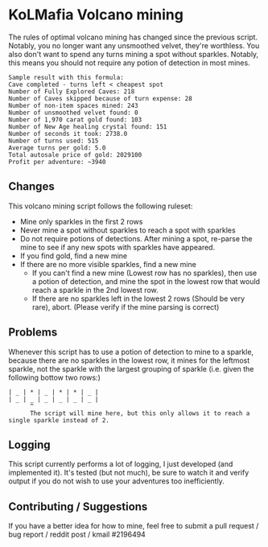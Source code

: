 # KoLMafia Volcano mining

The rules of optimal volcano mining has changed since the previous script. Notably, you no longer want any unsmoothed velvet, they're worthless. You also don't want to spend any turns mining a spot without sparkles. Notably, this means you should not require any potion of detection in most mines.

```
Sample result with this formula:
Cave completed - turns left < cheapest spot
Number of Fully Explored Caves: 218
Number of Caves skipped because of turn expense: 28
Number of non-item spaces mined: 243
Number of unsmoothed velvet found: 0
Number of 1,970 carat gold found: 103
Number of New Age healing crystal found: 151
Number of seconds it took: 2738.0
Number of turns used: 515
Average turns per gold: 5.0
Total autosale price of gold: 2029100
Profit per adventure: ~3940
```

## Changes

This volcano mining script follows the following ruleset:
* Mine only sparkles in the first 2 rows
* Never mine a spot without sparkles to reach a spot with sparkles
* Do not require potions of detections. After mining a spot, re-parse the mine to see if any new spots with sparkles have appeared.
* If you find gold, find a new mine
* If there are no more visible sparkles, find a new mine
  * If you can't find a new mine (Lowest row has no sparkles), then use a potion of detection, and mine the spot in the lowest row that would reach a sparkle in the 2nd lowest row.
  * If there are no sparkles left in the lowest 2 rows (Should be very rare), abort. (Please verify if the mine parsing is correct)

## Problems

Whenever this script has to use a potion of detection to mine to a sparkle, because there are no sparkles in the lowest row, it mines for the leftmost sparkle, not the sparkle with the largest grouping of sparkle 
(i.e. given the following bottow two rows:)
```
| _ | * | _ | * | * | _ |
| _ | _ | _ | _ | _ | _ |
      ^
      The script will mine here, but this only allows it to reach a single sparkle instead of 2.
```

## Logging

This script currently performs a lot of logging, I just developed (and implemented it). It's tested (but not much), be sure to watch it and verify output if you do not wish to use your adventures too inefficiently.

## Contributing / Suggestions

If you have a better idea for how to mine, feel free to submit a pull request / bug report / reddit post / kmail #2196494